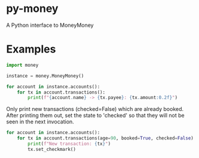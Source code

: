 # py-money

A Python interface to MoneyMoney

# Examples

```py
import money

instance = money.MoneyMoney()

for account in instance.accounts():
    for tx in account.transactions():
        print(f"{account.name} -> {tx.payee}: {tx.amount:0.2f}")
```


Only print new transactions (checked=False) which are already booked.
After printing them out, set the state to 'checked' so that they
will not be seen in the next invocation.
```py
for account in instance.accounts():
    for tx in account.transactions(age=90, booked=True, checked=False):
        print(f"New transaction: {tx}")
        tx.set_checkmark()
```
